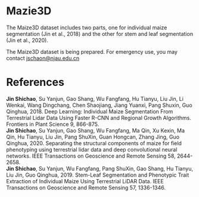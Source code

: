 # Mazie3D
The Maize3D dataset includes two parts, one for individual maize segmentation (Jin et al., 2018) and the other for stem and leaf segmentation (Jin et al., 2020).

The Maize3D dataset is being prepared. For emergency use, you may contact jschaon@njau.edu.cn 

# References
**Jin Shichao**, Su Yanjun, Gao Shang, Wu Fangfang, Hu Tianyu, Liu Jin, Li Wenkai, Wang Dingchang, Chen Shaojiang, Jiang Yuanxi, Pang Shuxin, Guo Qinghua, 2018. Deep Learning: Individual Maize Segmentation From Terrestrial Lidar Data Using Faster R-CNN and Regional Growth Algorithms. Frontiers in Plant Science 9, 866-875.  
**Jin Shichao**, Su Yanjun, Gao Shang, Wu Fangfang, Ma Qin, Xu Kexin, Ma Qin, Hu Tianyu, Liu Jin, Pang ShuXin, Guan Hongcan, Zhang Jing, Guo Qinghua, 2020. Separating the structural components of maize for field phenotyping using terrestrial lidar data and deep convolutional neural networks. IEEE Transactions on Geoscience and Remote Sensing 58, 2644-2658.   
**Jin Shichao**, Su Yanjun, Wu Fangfang, Pang ShuXin, Gao Shang, Hu Tianyu, Liu Jin, Guo Qinghua, 2019. Stem-Leaf Segmentation and Phenotypic Trait Extraction of Individual Maize Using Terrestrial LiDAR Data. IEEE Transactions on Geoscience and Remote Sensing 57, 1336-1346.   
